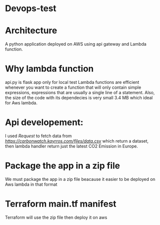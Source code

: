 # Devops-test


# Architecture

A python application deployed on AWS using api gateway and Lambda function.

# Why lambda function
api.py is flask app only for local test 
Lambda functions are efficient whenever you want to create a function that will only contain simple expressions, expressions that are usually a single line of a statement.
Also, the size of the code with its dependecies is very small 3.4 MB which ideal for Aws lambda.

# Api developement:

I used *Request* to fetch data from *https://carbonwatch.kayrros.com/files/data.csv* which return a dataset, then lambda handler return just the latest CO2 Emission in Europe.
# Package the app in a zip file
We must package the app in a zip file beacause it easier to be deployed on Aws lambda in that format

# Terraform main.tf manifest
Terraform will use the zip file then deploy it on aws